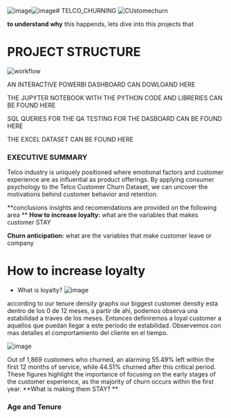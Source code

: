 ![image](https://github.com/user-attachments/assets/08ba3fce-afca-40a8-8f34-404d8107b148)![image](https://github.com/user-attachments/assets/09cdc902-a6ce-402d-b58d-fecdd83d324e)# TELCO_CHURNING
![CUstomechurn](https://github.com/user-attachments/assets/498fb735-56e5-4096-89f6-7fb6af41754b)

**to understand why** this happends, lets dive into this projects that 

# PROJECT STRUCTURE

![workflow](https://github.com/user-attachments/assets/a47584bd-d906-42a8-8c3a-38bc588b469c)

AN INTERACTIVE POWERBI DASHBOARD CAN DOWLOAND HERE

THE JUPYTER NOTEBOOK WITH THE PYTHON CODE AND LIBRERIES CAN BE FOUND HERE

SQL QUERIES FOR THE QA TESTING FOR THE DASBOARD CAN BE FOUND HERE 

THE EXCEL DATASET CAN BE FOUND HERE

### EXECUTIVE SUMMARY 
Telco industry is uniquely positioned where emotional factors and customer experience are as influential as product offerings. By applying consumer psychology to the Telco Customer Churn Dataset, we can uncover the motivations behind customer behavior and retention.

**conclusions insights and recomendations are provided on the following area
**
**How to increase loyalty:** what are the variables that makes customer STAY

**Churn anticipation:** what are the variables that make customer leave or company

# How to increase loyalty
- What is loyalty?
![image](https://github.com/user-attachments/assets/e4c03504-6dc8-44ff-99c4-b53655bd5602)

according to our tenure density graphs our biggest customer density esta dentro de los 0 de 12 meses, a partir de ahi, podemos observa una estabilidad a traves de los meses. 
Entonces definiremos a loyal customer a aquellos que puedan llegar a este periodo de estabilidad. Observemos con mas detalles el comportamiento del cliente en el tiempo. 

![image](https://github.com/user-attachments/assets/89264236-b8cb-4f1b-91cf-46473b33c1cc)

Out of 1,869 customers who churned, an alarming 55.49% left within the first 12 months of service, while 44.51% churned after this critical period. These figures highlight the importance of focusing on the early stages of the customer experience, as the majority of churn occurs within the first year. **What is making them STAY? **


### Age and Tenure




 
